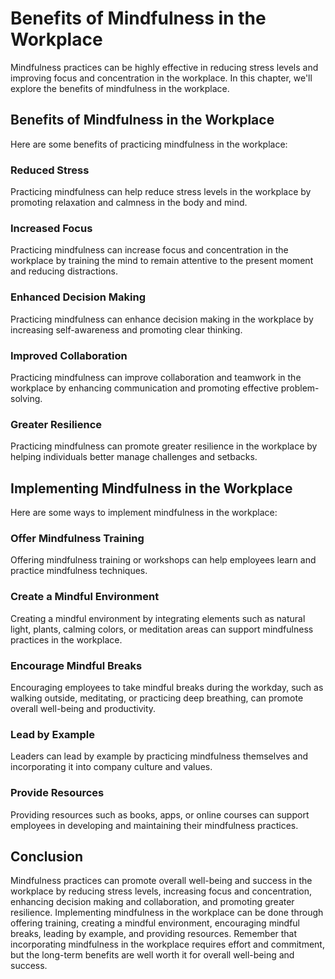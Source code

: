 Benefits of Mindfulness in the Workplace
================================================================================================================

Mindfulness practices can be highly effective in reducing stress levels and improving focus and concentration in the workplace. In this chapter, we'll explore the benefits of mindfulness in the workplace.

Benefits of Mindfulness in the Workplace
----------------------------------------

Here are some benefits of practicing mindfulness in the workplace:

### Reduced Stress

Practicing mindfulness can help reduce stress levels in the workplace by promoting relaxation and calmness in the body and mind.

### Increased Focus

Practicing mindfulness can increase focus and concentration in the workplace by training the mind to remain attentive to the present moment and reducing distractions.

### Enhanced Decision Making

Practicing mindfulness can enhance decision making in the workplace by increasing self-awareness and promoting clear thinking.

### Improved Collaboration

Practicing mindfulness can improve collaboration and teamwork in the workplace by enhancing communication and promoting effective problem-solving.

### Greater Resilience

Practicing mindfulness can promote greater resilience in the workplace by helping individuals better manage challenges and setbacks.

Implementing Mindfulness in the Workplace
-----------------------------------------

Here are some ways to implement mindfulness in the workplace:

### Offer Mindfulness Training

Offering mindfulness training or workshops can help employees learn and practice mindfulness techniques.

### Create a Mindful Environment

Creating a mindful environment by integrating elements such as natural light, plants, calming colors, or meditation areas can support mindfulness practices in the workplace.

### Encourage Mindful Breaks

Encouraging employees to take mindful breaks during the workday, such as walking outside, meditating, or practicing deep breathing, can promote overall well-being and productivity.

### Lead by Example

Leaders can lead by example by practicing mindfulness themselves and incorporating it into company culture and values.

### Provide Resources

Providing resources such as books, apps, or online courses can support employees in developing and maintaining their mindfulness practices.

Conclusion
----------

Mindfulness practices can promote overall well-being and success in the workplace by reducing stress levels, increasing focus and concentration, enhancing decision making and collaboration, and promoting greater resilience. Implementing mindfulness in the workplace can be done through offering training, creating a mindful environment, encouraging mindful breaks, leading by example, and providing resources. Remember that incorporating mindfulness in the workplace requires effort and commitment, but the long-term benefits are well worth it for overall well-being and success.
